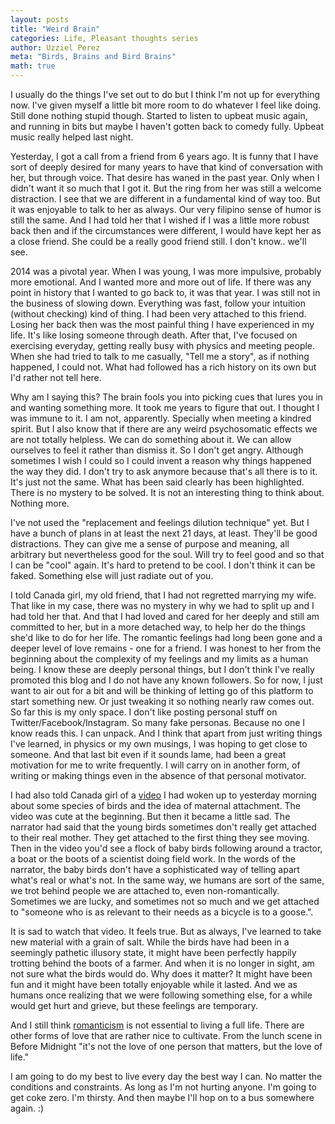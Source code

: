 ```yaml
---
layout: posts
title: "Weird Brain"
categories: Life, Pleasant thoughts series
author: Uzziel Perez
meta: "Birds, Brains and Bird Brains"
math: true
---
```


I usually do the things I've set out to do but I think I'm not up for everything now. I've given myself a little bit more room to do whatever I feel like doing. Still done nothing stupid though. Started to listen to upbeat music again, and running in bits but maybe I haven't gotten back to comedy fully. Upbeat music really helped last night.

Yesterday, I got a call from a friend from 6 years ago. It is funny that I have sort of deeply desired for many years to have that kind of conversation with her, but through voice. That desire has waned in the past year. Only when I didn't want it so much that I got it. But the ring from her was still a welcome distraction. I see that we are different in a fundamental kind of way too. But it was enjoyable to talk to her as always. Our very filipino sense of humor is still the same. And I had told her that I wished if I was a little more robust back then and if the circumstances were different, I would have kept her as a close friend. She could be a really good friend still. I don't know.. we'll see.

2014 was a pivotal year. When I was young, I was more impulsive, probably more emotional. And I wanted more and more out of life. If there was any point in history that I wanted to go back to, it was that year. I was still not in the business of slowing down. Everything was fast, follow your intuition (without checking) kind of thing. I had been very attached to this friend. Losing her back then was the most painful thing I have experienced in my life. It's like losing someone through death. After that, I've focused on exercising everyday, getting really busy with physics and meeting people. When she had tried to talk to me casually, "Tell me a story", as if nothing happened, I could not. What had followed has a rich history on its own but I'd rather not tell here.

Why am I saying this? The brain fools you into picking cues that lures you in and wanting something more. It took me years to figure that out. I thought I was immune to it. I am not, apparently. Specially when meeting a kindred spirit. But I also know that if there are any weird psychosomatic effects we are not totally helpless. We can do something about it. We can allow ourselves to feel it rather than dismiss it. So I don't get angry. Although sometimes I wish I could so I could invent a reason why things happened the way they did. I don't try to ask anymore because that's all there is to it. It's just not the same. What has been said clearly has been highlighted. There is no mystery to be solved. It is not an interesting thing to think about. Nothing more.

I've not used the "replacement and feelings dilution technique" yet. But I have a bunch of plans in at least the next 21 days, at least. They'll be good distractions. They can give me a sense of purpose and meaning, all arbitrary but nevertheless good for the soul. Will try to feel good and so that I can be "cool" again. It's hard to pretend to be cool. I don't think it can be faked. Something else will just radiate out of you.

I told Canada girl, my old friend, that I had not regretted marrying my wife. That like in my case, there was no mystery in why we had to split up and I had told her that. And that I had loved and cared for her deeply and still am committed to her, but in a more detached way, to help her do the things she'd like to do for her life. The romantic feelings had long been gone and a deeper level of love remains -  one for a friend. I was honest to her from the beginning about the complexity of my feelings and my limits as a human being. I know these are deeply personal things, but I don't think I've really promoted this blog and I do not have any known followers. So for now, I just want to air out for a bit and will be thinking of letting go of this platform to start something new. Or just tweaking it so nothing nearly raw comes out. So far this is my only space. I don't like posting personal stuff on Twitter/Facebook/Instagram. So many fake personas. Because no one I know reads this. I can unpack. And I think that apart from just writing things I've learned, in physics or my own musings, I was hoping to get close to someone. And that last bit even if it sounds lame, had been a great motivation for me to write frequently. I will carry on in another form, of writing or making things even in the absence of that personal motivator.

I had also told Canada girl of a [video](https://www.youtube.com/watch?v=b9UUnorP-8U) I had woken up to yesterday morning about some species of birds and the idea of maternal attachment. The video was cute at the beginning. But then it became a little sad. The narrator had said that the young birds sometimes don't really get attached to their real mother. They get attached to the first thing they see moving. Then in the video you'd see a flock of baby birds following around a tractor, a boat or the boots of a scientist doing field work. In the words of the narrator, the baby birds don't have a sophisticated way of telling apart what's real or what's not. In the same way, we humans are sort of the same, we trot behind people we are attached to, even non-romantically. Sometimes we are lucky, and sometimes not so much and we get attached to "someone who is as relevant to their needs as a bicycle is to a goose.".

It is sad to watch that video. It feels true. But as always, I've learned to take new material with a grain of salt. While the birds have had been in a seemingly pathetic illusory state, it might have been perfectly happily trotting behind the boots of a farmer. And when it is no longer in sight, am not sure what the birds would do. Why does it matter? It might have been fun and it might have been totally enjoyable while it lasted. And we as humans once realizing that we were following something else, for a while would get hurt and grieve, but these feelings are temporary.

 And I still think [romanticism](https://www.youtube.com/watch?v=gjxs46mzcB8) is not essential to living a full life. There are other forms of love that are rather nice to cultivate. From the lunch scene in Before Midnight "it's not the love of one person that matters, but the love of life."

 I am going to do my best to live every day the best way I can. No matter the conditions and constraints. As long as I'm not hurting anyone. I'm going to get coke zero. I'm thirsty. And then maybe I'll hop on to a bus somewhere again. :) 
